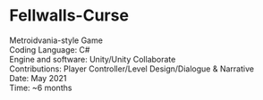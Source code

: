 # Fellwalls-Curse<br>
Metroidvania-style Game<br>
Coding Language: C#<br>
Engine and software: Unity/Unity Collaborate<br>
Contributions: Player Controller/Level Design/Dialogue & Narrative<br>
Date: May 2021<br>
Time: ~6 months<br>
